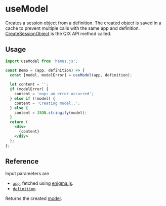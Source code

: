 # useModel

Creates a session object from a definition. The created object is saved in a cache to prevent multiple calls with the same app and definition.
[CreateSessionObject](https://core.qlik.com/services/qix-engine/apis/qix/doc/#createsessionobject) is the QIX API method called.

## Usage

```jsx
import useModel from 'hamus.js';

const Demo = (app, definition) => {
  const [model, modelError] = useModel(app, definition);
  
  let content = '';
  if (modelError) {
    content = 'oops an error occurred';
  } else if (!model) {
    content = 'Creating model..';
  } else {
    content = JSON.stringify(model);
  }
  return (
    <div>
      {content}
    </div>
  );
};
```

## Reference

Input parameters are 
- [`app`](https://core.qlik.com/services/qix-engine/apis/qix/doc/), fetched using [enigma.js](https://github.com/qlik-oss/enigma.js).
- [`definition`](https://core.qlik.com/services/qix-engine/apis/qix/definitions/#genericobjectproperties). 

Returns the created [model](https://core.qlik.com/services/qix-engine/apis/qix/definitions/#objectinterface). 